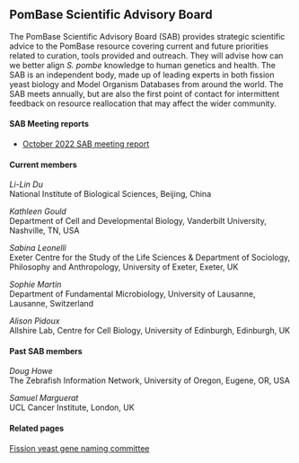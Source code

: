 ## PomBase Scientific Advisory Board

The PomBase Scientific Advisory Board (SAB) provides strategic
scientific advice to the PomBase resource covering current and future
priorities related to curation, tools provided and outreach. They will
advise how can we better align *S. pombe* knowledge to human genetics
and health. The SAB is an independent body, made up of leading experts
in both fission yeast biology and Model Organism Databases from around
the world. The SAB meets annually, but are also the first point of
contact for intermittent feedback on resource reallocation that may
affect the wider community.

#### SAB Meeting reports

 - [October 2022 SAB meeting report](/assets/meeting_reports/PomBase_SAB_report_14-Oct-2022.pdf)


#### Current members

*Li-Lin Du*<br>
National Institute of Biological Sciences, Beijing, China

*Kathleen Gould*<br>
Department of Cell and Developmental Biology, Vanderbilt University, Nashville, TN, USA

*Sabina Leonelli*<br>
Exeter Centre for the Study of the Life Sciences &amp; Department of Sociology, Philosophy and Anthropology, University of Exeter, Exeter, UK

*Sophie Martin*<br>
Department of Fundamental Microbiology, University of Lausanne, Lausanne, Switzerland

*Alison Pidoux*<br>
Allshire Lab, Centre for Cell Biology, University of Edinburgh, Edinburgh, UK


#### Past SAB members

*Doug Howe*<br>
The Zebrafish Information Network, University of Oregon, Eugene, OR, USA

*Samuel Marguerat*<br>
UCL Cancer Institute, London, UK


#### Related pages

[Fission yeast gene naming committee](submit-data/gene-naming-committee-members)



